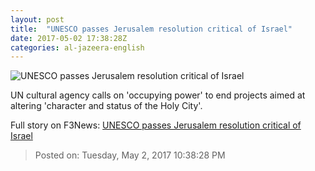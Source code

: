 ```yaml
---
layout: post
title:  "UNESCO passes Jerusalem resolution critical of Israel"
date: 2017-05-02 17:38:28Z
categories: al-jazeera-english
---
```


![UNESCO passes Jerusalem resolution critical of Israel](http://www.aljazeera.com/mritems/Images/2017/5/2/8d6ccda3db3e45bfbf00ecb5f3c9e647_18.jpg)

UN cultural agency calls on 'occupying power' to end projects aimed at altering 'character and status of the Holy City'.


Full story on F3News: [UNESCO passes Jerusalem resolution critical of Israel](http://www.f3nws.com/n/3vp4NG)

> Posted on: Tuesday, May 2, 2017 10:38:28 PM
